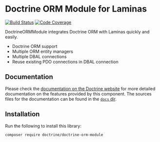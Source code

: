 Doctrine ORM Module for Laminas
===============================

[![Build Status](https://github.com/doctrine/DoctrineORMModule/workflows/Continuous%20Integration/badge.svg)](https://github.com/doctrine/DoctrineORMModule/actions)
[![Code Coverage](https://codecov.io/gh/doctrine/DoctrineORMModule/branch/4.0.x/graph/badge.svg)](https://codecov.io/gh/doctrine/DoctrineORMModule/branch/4.0.x)

DoctrineORMModule integrates Doctrine ORM with Laminas quickly and easily.

  - Doctrine ORM support
  - Multiple ORM entity managers
  - Multiple DBAL connections
  - Reuse existing PDO connections in DBAL connection

## Documentation

Please check the [documentation on the Doctrine website](https://www.doctrine-project.org/projects/DoctrineORMModule.html)
for more detailed documentation on the features provided by this component.
The sources files for the documentation can be found in the [`docs` dir](./docs/en).

## Installation

Run the following to install this library:

```sh
composer require doctrine/doctrine-orm-module
```
